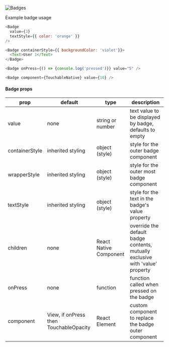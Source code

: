 ![Badges](https://i.imgur.com/LNzKrd8.png)

Example badge usage
```js
<Badge
  value={3}
  textStyle={{ color: 'orange' }}
/>

<Badge containerStyle={{ backgroundColor: 'violet'}}>
  <Text>User 1</Text>
</Badge>

<Badge onPress={() => {console.log('pressed')}} value="5" />

<Badge component={TouchableNative} value={10} />
```

#### Badge props

| prop | default | type | description |
| ---- | ---- | ----| ---- |
| value | none | string or number | text value to be displayed by badge, defaults to empty| 
| containerStyle | inherited styling | object (style) | style for the outer badge component |
| wrapperStyle | inherited styling | object (style) | style for the outer most badge component |
| textStyle | inherited styling | object (style) | style for the text in the badge's value property |
| children | none | React Native Component | override the default badge contents, mutually exclusive with 'value' property |
| onPress | none | function | function called when pressed on the badge |
| component | View, if onPress then TouchableOpacity | React Element | custom component to replace the badge outer component |
